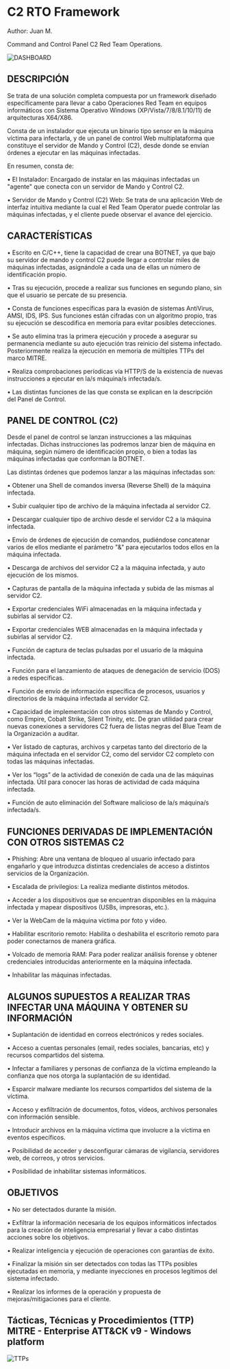 # C2 RTO Framework
Author: Juan M.

Command and Control Panel C2 Red Team Operations.

![DASHBOARD](https://user-images.githubusercontent.com/76411871/131404701-ff174a84-90a0-4523-8afe-f64623ec1bb8.png)


## DESCRIPCIÓN

Se trata de una solución completa compuesta por un framework diseñado específicamente para llevar a cabo Operaciones Red Team en equipos informáticos con Sistema Operativo Windows (XP/Vista/7/8/8.1/10/11) de arquitecturas X64/X86.

Consta de un instalador que ejecuta un binario tipo sensor en la máquina víctima para infectarla, y de un panel de control  Web multiplataforma que constituye el servidor de Mando y Control (C2), desde donde se envían órdenes a ejecutar en las máquinas infectadas. 

En resumen, consta de: 

•	El Instalador: Encargado de instalar en las máquinas infectadas un "agente" que conecta con un servidor de Mando y Control C2.

•	Servidor de Mando y Control (C2) Web: Se trata de una aplicación Web de interfaz intuitiva mediante la cual el Red Team Operator puede controlar las máquinas infectadas, y el cliente puede observar el avance del ejercicio.

## CARACTERÍSTICAS

•	Escrito en C/C++, tiene la capacidad de crear una BOTNET, ya que bajo su servidor de mando y control C2 puede llegar a controlar miles de máquinas infectadas, asignándole a cada una de ellas un número de identificación propio. 

•	Tras su ejecución, procede a realizar sus funciones en segundo plano, sin que el usuario se percate de su presencia.

•	Consta de funciones específicas para la evasión de sistemas AntiVirus, AMSI, IDS, IPS. Sus funciones están cifradas con un algoritmo propio, tras su ejecución se descodifica en memoria para evitar posibles detecciones.

•	Se auto elimina tras la primera ejecución y procede a asegurar su permanencia mediante su auto ejecución tras reinicio del sistema infectado. Posteriormente realiza la ejecución en memoria de múltiples TTPs del marco MITRE.

•	Realiza comprobaciones períodicas vía HTTP/S de la existencia de nuevas instrucciones a ejecutar en la/s máquina/s infectada/s. 

•	Las distintas funciones de las que consta se explican en la descripción del Panel de Control.


## PANEL DE CONTROL (C2)

Desde el panel de control se lanzan instrucciones a las máquinas infectadas. Dichas instrucciones las podremos lanzar bien de máquina en máquina, según número de identificación propio, o bien a todas las máquinas infectadas que conforman la BOTNET.

Las distintas órdenes que podemos lanzar a las máquinas infectadas son:

•	Obtener una Shell de comandos inversa (Reverse Shell) de la máquina infectada.

•	Subir cualquier tipo de archivo de la máquina infectada al servidor C2.

•	Descargar cualquier tipo de archivo desde el servidor C2  a la máquina infectada.

•	Envío de órdenes de ejecución de comandos, pudiéndose concatenar varios de ellos mediante el parámetro "&" para ejecutarlos todos ellos en la máquina infectada.

•	Descarga de archivos del servidor C2 a la máquina infectada, y auto ejecución de los mismos.

•	Capturas de pantalla de la máquina infectada y subida de las mismas al servidor C2.

•	Exportar credenciales WiFi almacenadas en la máquina infectada y subirlas al servidor C2.

•	Exportar credenciales WEB almacenadas en la máquina infectada y subirlas al servidor C2.

•	Función de captura de teclas pulsadas por el usuario de la máquina infectada. 

•	Función para el lanzamiento de ataques de denegación de servicio (DOS) a redes específicas.

•	Función de envío de información específica de procesos, usuarios y directorios de la máquina infectada al servidor C2.

• Capacidad de implementación con otros sistemas de Mando y Control, como Empire, Cobalt Strike, Silent Trinity, etc. De gran utilidad para crear nuevas conexiones a servidores C2 fuera de listas negras del Blue Team de la Organización a auditar.

•	Ver listado de capturas, archivos y carpetas tanto del directorio de la máquina infectada en el servidor C2, como del servidor C2 completo con todas las máquinas infectadas.

•	Ver los “logs” de la actividad de conexión de cada una de las máquinas infectada. Útil para conocer las horas de actividad de cada máquina infectada.

•	Función de auto eliminación del Software malicioso de la/s máquina/s infectada/s. 


## FUNCIONES DERIVADAS DE IMPLEMENTACIÓN CON OTROS SISTEMAS C2

• Phishing: Abre una ventana de bloqueo al usuario infectado para engañarlo y que introduzca distintas credenciales de acceso a distintos servicios de la Organización. 

• Escalada de privilegios: La realiza mediante distintos métodos. 

• Acceder a los dispositivos que se encuentran disponibles en la máquina infectada y mapear dispositivos (USBs, impresoras, etc.). 

• Ver la WebCam de la máquina víctima por foto y vídeo.

• Habilitar escritorio remoto: Habilita o deshabilita el escritorio remoto para poder conectarnos de manera gráfica. 

• Volcado de memoria RAM: Para poder realizar análisis forense y obtener credenciales introducidas anteriormente en la máquina infectada. 

• Inhabilitar las máquinas infectadas.


## ALGUNOS SUPUESTOS A REALIZAR TRAS INFECTAR UNA MÁQUINA Y OBTENER SU INFORMACIÓN

• Suplantación de identidad en correos electrónicos y redes sociales.

• Acceso a cuentas personales (email, redes sociales, bancarias, etc) y recursos compartidos del sistema. 

• Infectar a familiares y personas de confianza de la víctima empleando la confianza que nos otorga la suplantación de su identidad. 

• Esparcir malware mediante los recursos compartidos del sistema de la víctima. 

• Acceso y exfiltración de documentos, fotos, vídeos, archivos personales con información sensible. 

• Introducir archivos en la máquina víctima que involucre a la víctima en eventos específicos. 

• Posibilidad de acceder y desconfigurar cámaras de vigilancia, servidores web, de correos, y otros servicios. 

• Posibilidad de inhabilitar sistemas informáticos. 


## OBJETIVOS

• No ser detectados durante la misión.

•	Exfiltrar la información necesaria de los equipos informáticos infectados para la creación de inteligencia empresarial y llevar a cabo distintas acciones sobre los objetivos.

•	Realizar inteligencia y ejecución de operaciones con garantías de éxito.

•	Finalizar la misión sin ser detectados con todas las TTPs posibles ejecutadas en memoria, y mediante inyecciones en procesos legítimos del sistema infectado.

•	Realizar los informes de la operación y propuesta de mejoras/mitigaciones para el cliente.

## Tácticas, Técnicas y Procedimientos (TTP) MITRE - Enterprise ATT&CK v9 - Windows platform

![TTPs](https://user-images.githubusercontent.com/76411871/132777283-71a3d4ef-4686-4bab-8a87-24635b7bee1f.png)



 
